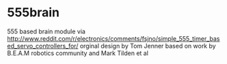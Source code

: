 555brain
========

555 based brain module
via http://www.reddit.com/r/electronics/comments/fsjno/simple_555_timer_based_servo_controllers_for/
orginal design by Tom Jenner based on work by B.E.A.M robotics community and Mark Tilden et al
